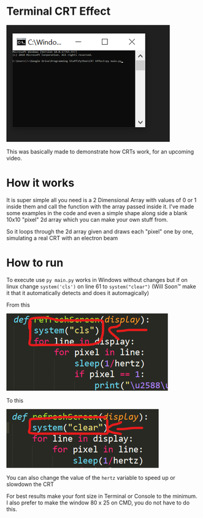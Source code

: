 # Terminal CRT Effect

![Well you were supposed to have a GIF here, so I guess try to reload the page?](/readmeimagesandstuffswhyareyoureadingthis/demo.gif)

This was basically made to demonstrate how CRTs work, for an upcoming video.

# How it works

It is super simple all you need is a 2 Dimensional Array with values of 0 or 1 inside them and call the function with the array passed inside it. I've made some examples in the code and even a simple shape along side a blank 10x10 "pixel" 2d array which you can make your own stuff from.

So it loops through the 2d array given and draws each "pixel" one by one, simulating a real CRT with an electron beam

# How to run

 To execute use ```py main.py``` works in Windows without changes but if on linux change ```system('cls')``` on line 61 to ```system("clear")``` (Will Soon™ make it that it automatically detects and does it automagically)

 From this

![Hm so you were supposed to see a picture, if you really don't want to then DO NOT reload the page](/readmeimagesandstuffswhyareyoureadingthis/thisThing.png)

To this

![Are you doing this on purpose? An image is supposed to be here, reload the page!! >:(](/readmeimagesandstuffswhyareyoureadingthis/toThis.png)

You can also change the value of the ```hertz``` variable to speed up or slowdown the CRT

 For best results make your font size in Terminal or Console to the minimum. I also prefer to make the window 80 x 25 on CMD, you do not have to do this.
